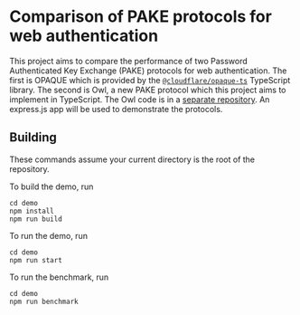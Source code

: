 # Comparison of PAKE protocols for web authentication
This project aims to compare the performance of two Password Authenticated Key Exchange (PAKE) protocols for web authentication. The first is OPAQUE which is provided by the [`@cloudflare/opaque-ts`](https://www.npmjs.com/package/@cloudflare/opaque-ts) TypeScript library. The second is Owl, a new PAKE protocol which this project aims to implement in TypeScript. The Owl code is in a [separate repository](https://github.com/henry50/owl-ts). An express.js app will be used to demonstrate the protocols.

## Building
These commands assume your current directory is the root of the repository.

To build the demo, run
```
cd demo
npm install
npm run build
```

To run the demo, run
```
cd demo
npm run start
```

To run the benchmark, run
```
cd demo
npm run benchmark
```